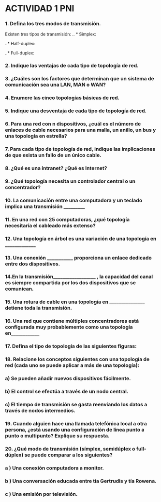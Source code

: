 # ACTIVIDAD 1 PNI

### 1. Defina los tres modos de transmisión.
Existen tres tipos de transmisión:
.. * Simplex: 

..* Half-duplex:

..* Full-duplex: 



### 2. Indique las ventajas de cada tipo de topología de red.

### 3. ¿Cuáles son los factores que determinan que un sistema de comunicación sea una LAN, MAN o WAN?

### 4. Enumere las cinco topologías básicas de red.

### 5. Indique una desventaja de cada tipo de topología de red.

### 6. Para una red con n dispositivos, ¿cuál es el número de enlaces de cable necesarios para una malla, un anillo, un bus y una topología en estrella?

### 7. Para cada tipo de topología de red, indique las implicaciones de que exista un fallo de un único cable.

### 8. ¿Qué es una intranet? ¿Qué es Internet?

### 9. ¿Qué topología necesita un controlador central o un concentrador?

### 10. La comunicación entre una computadora y un teclado implica una transmisión _________

### 11. En una red con 25 computadoras, ¿qué topología necesitaría el cableado más extenso?

### 12. Una topología en árbol es una variación de una topología en _____________

### 13. Una conexión ___________   proporciona un enlace dedicado entre dos dispositivos.

### 14.En la transmisión__________________   , la capacidad del canal es siempre compartida por los dos dispositivos que se comunican.

### 15. Una rotura de cable en una topología en _______________   detiene toda la transmisión.

### 16. Una red que contiene múltiples concentradores está configurada muy probablemente como una topología en____________

### 17. Defina el tipo de topología de las siguientes figuras:

### 18. Relacione los conceptos siguientes con una topología de red (cada uno se puede aplicar a más de una topología):

###       a) Se pueden añadir nuevos dispositivos fácilmente.

###       b) El control se efectúa a través de un nodo central.

###       c) El tiempo de transmisión se gasta reenviando los datos a través de nodos intermedios.

### 19. Cuando alguien hace una llamada telefónica local a otra persona, ¿está usando una configuración de línea punto a punto o multipunto? Explique su respuesta.

### 20. ¿Qué modo de transmisión (símplex, semidúplex o full-dúplex) se puede comparar a los siguientes?

###     a ) Una conexión computadora a monitor.

###     b ) Una conversación educada entre tía Gertrudis y tía Rowena. 

###     c ) Una emisión por televisión.


